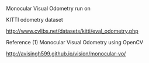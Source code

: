 Monocular Visual Odometry run on

KITTI odometry dataset

http://www.cvlibs.net/datasets/kitti/eval_odometry.php

Reference
(1) Monocular Visual Odometry using OpenCV 

http://avisingh599.github.io/vision/monocular-vo/


